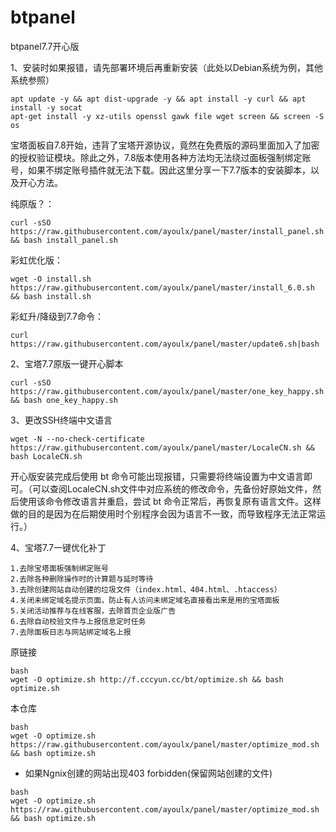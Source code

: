 # btpanel
btpanel7.7开心版

1、安装时如果报错，请先部署环境后再重新安装（此处以Debian系统为例，其他系统参照）
```
apt update -y && apt dist-upgrade -y && apt install -y curl && apt install -y socat 
apt-get install -y xz-utils openssl gawk file wget screen && screen -S os
```

宝塔面板自7.8开始，违背了宝塔开源协议，竟然在免费版的源码里面加入了加密的授权验证模块。除此之外，7.8版本使用各种方法均无法绕过面板强制绑定账号，如果不绑定账号插件就无法下载。因此这里分享一下7.7版本的安装脚本，以及开心方法。

纯原版？：
```
curl -sSO https://raw.githubusercontent.com/ayoulx/panel/master/install_panel.sh && bash install_panel.sh 
```

彩虹优化版：
``` 
wget -O install.sh https://raw.githubusercontent.com/ayoulx/panel/master/install_6.0.sh && bash install.sh 
```

彩虹升/降级到7.7命令：
``` 
curl https://raw.githubusercontent.com/ayoulx/panel/master/update6.sh|bash
```

2、宝塔7.7原版一键开心脚本
```
curl -sSO https://raw.githubusercontent.com/ayoulx/panel/master/one_key_happy.sh && bash one_key_happy.sh
```

3、更改SSH终端中文语言
```
wget -N --no-check-certificate https://raw.githubusercontent.com/ayoulx/panel/master/LocaleCN.sh && bash LocaleCN.sh
```
开心版安装完成后使用 bt 命令可能出现报错，只需要将终端设置为中文语言即可。（可以查阅LocaleCN.sh文件中对应系统的修改命令，先备份好原始文件，然后使用该命令修改语言并重启，尝试 bt 命令正常后，再恢复原有语言文件。这样做的目的是因为在后期使用时个别程序会因为语言不一致，而导致程序无法正常运行。）


4、宝塔7.7一键优化补丁
```
1.去除宝塔面板强制绑定账号
2.去除各种删除操作时的计算题与延时等待
3.去除创建网站自动创建的垃圾文件（index.html、404.html、.htaccess）
4.关闭未绑定域名提示页面，防止有人访问未绑定域名直接看出来是用的宝塔面板
5.关闭活动推荐与在线客服，去除首页企业版广告
6.去除自动校验文件与上报信息定时任务
7.去除面板日志与网站绑定域名上报
```

原链接
```
bash
wget -O optimize.sh http://f.cccyun.cc/bt/optimize.sh && bash optimize.sh
```

本仓库
```
bash
wget -O optimize.sh https://raw.githubusercontent.com/ayoulx/panel/master/optimize_mod.sh && bash optimize.sh
```
* 如果Ngnix创建的网站出现403 forbidden(保留网站创建的文件)
```
bash
wget -O optimize.sh https://raw.githubusercontent.com/ayoulx/panel/master/optimize_mod.sh && bash optimize.sh
```
